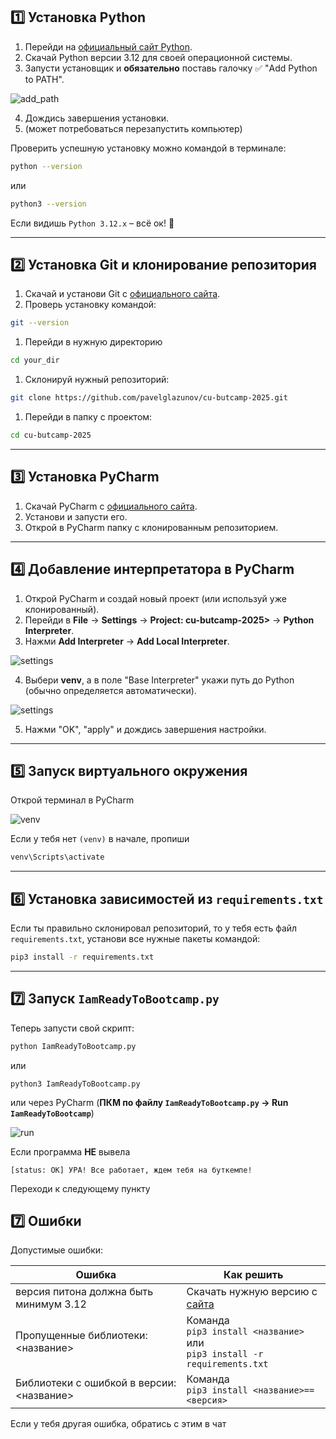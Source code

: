 
## 1️⃣ Установка Python

1. Перейди на [официальный сайт Python](https://www.python.org/downloads/).
2. Скачай Python версии 3.12 для своей операционной системы.
3. Запусти установщик и **обязательно** поставь галочку ✅ "Add Python to PATH".

![add_path](https://github.com/pavelglazunov/cu-bootcamp-2025/blob/main/docs/static/add_to_path.png)


4. Дождись завершения установки.
5. (может потребоваться перезапустить компьютер)

Проверить успешную установку можно командой в терминале:

```sh
python --version
```

или

```sh
python3 --version
```

Если видишь `Python 3.12.x` – всё ок! 🎉

---

## 2️⃣ Установка Git и клонирование репозитория

1. Скачай и установи Git с [официального сайта](https://git-scm.com/downloads).
2. Проверь установку командой:

```sh
git --version
```

1. Перейди в нужную директорию

```bash
cd your_dir
```

1. Склонируй нужный репозиторий:

```sh
git clone https://github.com/pavelglazunov/cu-butcamp-2025.git
```

1. Перейди в папку с проектом:

```sh
cd cu-butcamp-2025
```

---

## 3️⃣ Установка PyCharm

1. Скачай PyCharm с [официального сайта](https://www.jetbrains.com/pycharm/download/).
2. Установи и запусти его.
3. Открой в PyCharm папку с клонированным репозиторием.

---

## 4️⃣ Добавление интерпретатора в PyCharm

1. Открой PyCharm и создай новый проект (или используй уже клонированный).
2. Перейди в **File** → **Settings** → **Project: cu-butcamp-2025>** → **Python Interpreter**.
3. Нажми **Add Interpreter** → **Add Local Interpreter**.


![settings](https://github.com/pavelglazunov/cu-bootcamp-2025/blob/main/docs/static/settings.png)


4. Выбери **venv**, а в поле "Base Interpreter" укажи путь до Python (обычно определяется автоматически).

![settings](https://github.com/pavelglazunov/cu-bootcamp-2025/blob/main/docs/static/create_venv.png)


5. Нажми "OK", "apply" и дождись завершения настройки.

---

## 5️⃣ Запуск виртуального окружения

Открой терминал в PyCharm

![venv](https://github.com/pavelglazunov/cu-bootcamp-2025/blob/main/docs/static/venv.png)


Если у тебя нет `(venv)` в начале, пропиши  

```sh
venv\Scripts\activate
```

---

## 6️⃣ Установка зависимостей из `requirements.txt`

Если ты правильно склонировал репозиторий, то у тебя есть файл `requirements.txt`, установи все нужные пакеты командой:

```sh
pip3 install -r requirements.txt
```

---

## 7️⃣ Запуск `IamReadyToBootcamp.py`

Теперь запусти свой скрипт:

```sh
python IamReadyToBootcamp.py
```

или

```shell
python3 IamReadyToBootcamp.py
```

или через PyCharm (**ПКМ по файлу `IamReadyToBootcamp.py` → Run `IamReadyToBootcamp`**)


![run](https://github.com/pavelglazunov/cu-bootcamp-2025/blob/main/docs/static/run.png)



Если программа **НЕ** вывела

`[status: OK] УРА! Все работает, ждем тебя на буткемпе!`

Переходи к следующему пункту 

## 7️⃣ Ошибки

Допустимые ошибки:

| Ошибка                                    | Как решить                                                                             |
| ----------------------------------------- | -------------------------------------------------------------------------------------- |
| версия питона должна быть минимум 3.12    | Скачать нужную версию с [сайта](https://www.python.org/downloads/release/python-3120/) |
| Пропущенные библиотеки: <название>        | Команда<br>`pip3 install <название>` <br>или<br>`pip3 install -r requirements.txt`     |
| Библиотеки с ошибкой в версии: <название> | Команда<br>`pip3 install <название>==<версия>`                                         |
Если у тебя другая ошибка, обратись с этим в чат
